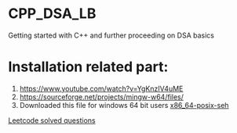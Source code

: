 # CPP_DSA_LB
Getting started with C++ and further proceeding on DSA basics

# Installation related part:
1. https://www.youtube.com/watch?v=YgKnzIV4uME
2. https://sourceforge.net/projects/mingw-w64/files/
3. Downloaded this file for windows 64 bit users [x86_64-posix-seh](https://sourceforge.net/projects/mingw-w64/files/Toolchains%20targetting%20Win64/Personal%20Builds/mingw-builds/8.1.0/threads-posix/seh/x86_64-8.1.0-release-posix-seh-rt_v6-rev0.7z)


[Leetcode solved questions](./Leetcode_Questions/README.md)